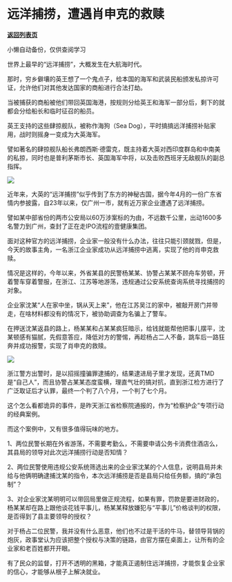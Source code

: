 # 远洋捕捞，遭遇肖申克的救赎

[**返回列表页**](/gzh/政事堂2019)

小懒自动备份，仅供查阅学习

世界上最早的“远洋捕捞”，大概发生在大航海时代。

那时，穷乡僻壤的英王想了一个鬼点子，给本国的海军和武装民船颁发私掠许可证，允许他们对其他发达国家的商船进行合法打劫。

当被捕获的商船被他们带回英国海港，按规则分给英王和海军一部分后，剩下的就都会分给船长和临时征召的船员。  

英王支持的这些肆掠舰队，被称作海狗（Sea Dog），平时搞搞远洋捕捞补贴家用，战时则摇身一变成为大英海军。

譬如著名的肆掠舰队船长弗朗西斯·德雷克，既主持着大英对西印度群岛和中南美的私掠，同时也是普利茅斯市长、英国海军中将，以及击败西班牙无敌舰队的副总指挥。

![](https://mmbiz.qpic.cn/mmbiz_jpg/rxhS23yu8cN3skjVOKCJMmGDSOaahIroqrLCibbWwUN7LZnaibLSm5KWibWIZLvVhpXVgs2OOQANtMLwBxVhyUOiaA/640?wx_fmt=jpeg&from;=appmsg)

近年来，大英的“远洋捕捞”似乎传到了东方的神秘古国，据今年4月的一份广东省情内参披露，自23年以来，仅广州一市，就有近万家企业遭遇了远洋捕捞。

譬如某中部省份的两市公安局以60万涉案标的为由，不远数千公里，出动1600多名警力到广州，查封了正在走IPO流程的壹健康集团。

面对这种官方的远洋捕捞，企业家一般没有什么办法，往往只能引颈就戮，但是，今天的故事主角，一名浙江企业家成功从远洋捕捞中逃离，实现了他的肖申克救赎。

情况是这样的，今年以来，外省某县的民警杨某某、协警占某某不顾舟车劳顿，开着警车穿着警服，在浙江、江苏等地游荡，违规通过公安系统查询系统寻找捕捞的对象。

企业家沈某“人在家中坐，锅从天上来”，他在江苏吴江的家中，被敲开房门并带走，在啥材料都没有的情况下，被协助调查为名骗上了警车。

在押送沈某返县的路上，杨某某和占某某疯狂暗示，给钱就能帮他把事儿摆平，沈某顿感有猫腻，先假意答应，降低对方的警惕，再趁杨占二人不备，跳车后一路狂奔并成功报警，实现了肖申克的救赎。  

![](https://mmbiz.qpic.cn/mmbiz_jpg/rxhS23yu8cN3skjVOKCJMmGDSOaahIroy2LLriccsvangg5hGfVx36U2lnNAGk9PdGgAn3Dia17GjpIAV7Yt5Iibg/640?wx_fmt=jpeg&from;=appmsg)

浙江警方出警时，是以招摇撞骗罪逮捕的，结果逮进局子里才发现，还真TMD是“自己人”，而且协警占某某态度蛮横，理直气壮的搞对抗，直到浙江检方进行了广泛取证后才认罪，最终一个判了八个月，一个判了七个月。

这个怎么看都诡异的事件，是昨天浙江省检察院通报的，作为“检察护企”专项行动的经典案例。

而这个案例中，又有很多值得玩味的地方。

1、两位民警长期在外省游荡，不需要考勤么，不需要申请公务卡消费住酒店么，其县局的领导对此次远洋捕捞行动是否知情？

2、两位民警使用违规公安系统筛选出来的企业家沈某的个人信息，说明县局并未给与他俩明确逮捕沈某的指令，本次远洋捕捞是否是县局只给任务额，搞的“承包制”？

3、对企业家沈某明明可以带回局里做正规流程，如果有罪，罚款是要进财政的，杨某某却在路上跟他谈花钱平事儿，杨某某释放嫌犯与“平事儿”价格谈判的权限，是否得到了县主要领导的授权？

对于杨占二位民警，我并没有什么恶意，他们也不过是干活的牛马，替领导背锅的炮灰，政事堂认为应该把整个授权与决策的链路，由官方摆在桌面上，让所有的企业家和老百姓都开开眼。

有了民众的监督，打开不透明的黑箱，才能真正遏制住远洋捕捞，才能恢复企业家的信心，才能够从根子上解决就业。

  


